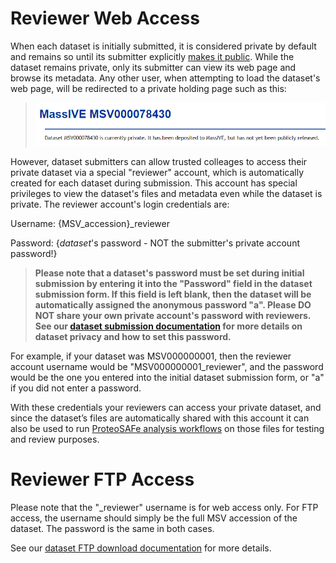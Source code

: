 # Reviewer Web Access

When each dataset is initially submitted, it is considered private by default and remains so until its submitter explicitly [makes it public](make_public.md). While the dataset remains private, only its submitter can view its web page and browse its metadata. Any other user, when attempting to load the dataset's web page, will be redirected to a private holding page such as this:

> ![](img/reviewer_access/MassIVE_private_dataset.png)

However, dataset submitters can allow trusted colleages to access their private dataset via a special "reviewer" account, which is automatically created for each dataset during submission. This account has special privileges to view the dataset's files and metadata even while the dataset is private. The reviewer account's login credentials are:

Username:	{MSV_accession}_reviewer

Password:	{*dataset*'s password - NOT the submitter's private account password!}

> **Please note that a dataset's password must be set during initial submission by entering it into the "Password" field in the dataset submission form. If this field is left blank, then the dataset will be automatically assigned the anonymous password "a". Please DO NOT share your own private account's password with reviewers. See our [dataset submission documentation](submission_workflow.md#dataset-privacy) for more details on dataset privacy and how to set this password.**

For example, if your dataset was MSV000000001, then the reviewer account username would be "MSV000000001_reviewer", and the password would be the one you entered into the initial dataset submission form, or "a" if you did not enter a password.

With these credentials your reviewers can access your private dataset, and since the dataset’s files are automatically shared with this account it can also be used to run [ProteoSAFe analysis workflows](reanalyze_spectra.md) on those files for testing and review purposes.

# Reviewer FTP Access

Please note that the "_reviewer" username is for web access only. For FTP access, the username should simply be the full MSV accession of the dataset. The password is the same in both cases.

See our [dataset FTP download documentation](download_data.md) for more details.
